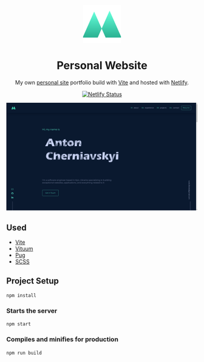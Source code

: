 <div align="center">
  <img src="https://raw.githubusercontent.com/pareder/portfolio/master/public/logo/logo.svg" width="100" alt="Logo"/>
</div>
<h1 align="center">
  Personal Website
</h1>
<p align="center">
  My own <a href="https://pareder.netlify.app" target="_blank">personal site</a> portfolio build with <a href="https://vite.dev" target="_blank">Vite</a> and hosted with <a href="https://www.netlify.com" target="_blank">Netlify</a>.
</p>
<p align="center">
  <a href="https://app.netlify.com/sites/pareder/deploys" target="_blank">
    <img src="https://api.netlify.com/api/v1/badges/cf04beed-dd89-4657-9d0f-96522e004a38/deploy-status" alt="Netlify Status" />
  </a>
</p>

![demo](./public/cover.png)

## Used

- [Vite](https://vite.dev)
- [Vituum](https://vituum.dev)
- [Pug](https://pugjs.org/)
- [SCSS](https://sass-lang.com)

## Project Setup

```
npm install
```

### Starts the server

```
npm start
```

### Compiles and minifies for production

```
npm run build
```
